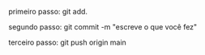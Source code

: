 
primeiro passo:
git add.

segundo passo:
git commit -m "escreve o que você fez"

terceiro passo:
git push origin main